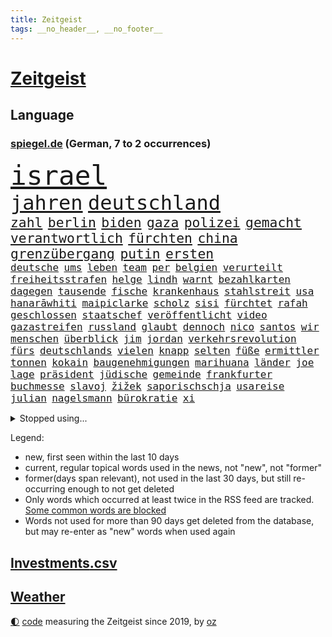 ```yaml
---
title: Zeitgeist
tags: __no_header__, __no_footer__
---
```


# [Zeitgeist](https://oliz.io/zeitgeist/)

## Language

<h3><a href="https://www.spiegel.de" target="_blank">spiegel.de</a> (German, 7 to 2 occurrences)</h3>
<p style="font-family:monospace">
<span style="font-size:32pt"><a href="news_links.html#israel" class="current">israel</a></span>
<br>
<span style="font-size:24pt"><a href="news_links.html#jahren" class="current">jahren</a></span>
<span style="font-size:24pt"><a href="news_links.html#deutschland" class="current">deutschland</a></span>
<br>
<span style="font-size:16pt"><a href="news_links.html#zahl" class="current">zahl</a></span>
<span style="font-size:16pt"><a href="news_links.html#berlin" class="current">berlin</a></span>
<span style="font-size:16pt"><a href="news_links.html#biden" class="current">biden</a></span>
<span style="font-size:16pt"><a href="news_links.html#gaza" class="current">gaza</a></span>
<span style="font-size:16pt"><a href="news_links.html#polizei" class="current">polizei</a></span>
<span style="font-size:16pt"><a href="news_links.html#gemacht" class="current">gemacht</a></span>
<span style="font-size:16pt"><a href="news_links.html#verantwortlich" class="current">verantwortlich</a></span>
<span style="font-size:16pt"><a href="news_links.html#fürchten" class="current">fürchten</a></span>
<span style="font-size:16pt"><a href="news_links.html#china" class="current">china</a></span>
<span style="font-size:16pt"><a href="news_links.html#grenzübergang" class="current">grenzübergang</a></span>
<span style="font-size:16pt"><a href="news_links.html#putin" class="current">putin</a></span>
<span style="font-size:16pt"><a href="news_links.html#ersten" class="current">ersten</a></span>
<br>
<span style="font-size:12pt"><a href="news_links.html#deutsche" class="current">deutsche</a></span>
<span style="font-size:12pt"><a href="news_links.html#ums" class="current">ums</a></span>
<span style="font-size:12pt"><a href="news_links.html#leben" class="current">leben</a></span>
<span style="font-size:12pt"><a href="news_links.html#team" class="current">team</a></span>
<span style="font-size:12pt"><a href="news_links.html#per" class="current">per</a></span>
<span style="font-size:12pt"><a href="news_links.html#belgien" class="current">belgien</a></span>
<span style="font-size:12pt"><a href="news_links.html#verurteilt" class="current">verurteilt</a></span>
<span style="font-size:12pt"><a href="news_links.html#freiheitsstrafen" class="current">freiheitsstrafen</a></span>
<span style="font-size:12pt"><a href="news_links.html#helge" class="current">helge</a></span>
<span style="font-size:12pt"><a href="news_links.html#lindh" class="new">lindh</a></span>
<span style="font-size:12pt"><a href="news_links.html#warnt" class="current">warnt</a></span>
<span style="font-size:12pt"><a href="news_links.html#bezahlkarten" class="new">bezahlkarten</a></span>
<span style="font-size:12pt"><a href="news_links.html#dagegen" class="current">dagegen</a></span>
<span style="font-size:12pt"><a href="news_links.html#tausende" class="current">tausende</a></span>
<span style="font-size:12pt"><a href="news_links.html#fische" class="current">fische</a></span>
<span style="font-size:12pt"><a href="news_links.html#krankenhaus" class="current">krankenhaus</a></span>
<span style="font-size:12pt"><a href="news_links.html#stahlstreit" class="new">stahlstreit</a></span>
<span style="font-size:12pt"><a href="news_links.html#usa" class="current">usa</a></span>
<span style="font-size:12pt"><a href="news_links.html#hanarāwhiti" class="new">hanarāwhiti</a></span>
<span style="font-size:12pt"><a href="news_links.html#maipiclarke" class="new">maipiclarke</a></span>
<span style="font-size:12pt"><a href="news_links.html#scholz" class="current">scholz</a></span>
<span style="font-size:12pt"><a href="news_links.html#sisi" class="new">sisi</a></span>
<span style="font-size:12pt"><a href="news_links.html#fürchtet" class="current">fürchtet</a></span>
<span style="font-size:12pt"><a href="news_links.html#rafah" class="new">rafah</a></span>
<span style="font-size:12pt"><a href="news_links.html#geschlossen" class="current">geschlossen</a></span>
<span style="font-size:12pt"><a href="news_links.html#staatschef" class="current">staatschef</a></span>
<span style="font-size:12pt"><a href="news_links.html#veröffentlicht" class="current">veröffentlicht</a></span>
<span style="font-size:12pt"><a href="news_links.html#video" class="current">video</a></span>
<span style="font-size:12pt"><a href="news_links.html#gazastreifen" class="current">gazastreifen</a></span>
<span style="font-size:12pt"><a href="news_links.html#russland" class="current">russland</a></span>
<span style="font-size:12pt"><a href="news_links.html#glaubt" class="current">glaubt</a></span>
<span style="font-size:12pt"><a href="news_links.html#dennoch" class="current">dennoch</a></span>
<span style="font-size:12pt"><a href="news_links.html#nico" class="current">nico</a></span>
<span style="font-size:12pt"><a href="news_links.html#santos" class="new">santos</a></span>
<span style="font-size:12pt"><a href="news_links.html#wir" class="current">wir</a></span>
<span style="font-size:12pt"><a href="news_links.html#menschen" class="current">menschen</a></span>
<span style="font-size:12pt"><a href="news_links.html#überblick" class="current">überblick</a></span>
<span style="font-size:12pt"><a href="news_links.html#jim" class="current">jim</a></span>
<span style="font-size:12pt"><a href="news_links.html#jordan" class="current">jordan</a></span>
<span style="font-size:12pt"><a href="news_links.html#verkehrsrevolution" class="new">verkehrsrevolution</a></span>
<span style="font-size:12pt"><a href="news_links.html#fürs" class="current">fürs</a></span>
<span style="font-size:12pt"><a href="news_links.html#deutschlands" class="current">deutschlands</a></span>
<span style="font-size:12pt"><a href="news_links.html#vielen" class="current">vielen</a></span>
<span style="font-size:12pt"><a href="news_links.html#knapp" class="current">knapp</a></span>
<span style="font-size:12pt"><a href="news_links.html#selten" class="current">selten</a></span>
<span style="font-size:12pt"><a href="news_links.html#füße" class="current">füße</a></span>
<span style="font-size:12pt"><a href="news_links.html#ermittler" class="current">ermittler</a></span>
<span style="font-size:12pt"><a href="news_links.html#tonnen" class="current">tonnen</a></span>
<span style="font-size:12pt"><a href="news_links.html#kokain" class="current">kokain</a></span>
<span style="font-size:12pt"><a href="news_links.html#baugenehmigungen" class="current">baugenehmigungen</a></span>
<span style="font-size:12pt"><a href="news_links.html#marihuana" class="current">marihuana</a></span>
<span style="font-size:12pt"><a href="news_links.html#länder" class="current">länder</a></span>
<span style="font-size:12pt"><a href="news_links.html#joe" class="current">joe</a></span>
<span style="font-size:12pt"><a href="news_links.html#lage" class="current">lage</a></span>
<span style="font-size:12pt"><a href="news_links.html#präsident" class="current">präsident</a></span>
<span style="font-size:12pt"><a href="news_links.html#jüdische" class="current">jüdische</a></span>
<span style="font-size:12pt"><a href="news_links.html#gemeinde" class="current">gemeinde</a></span>
<span style="font-size:12pt"><a href="news_links.html#frankfurter" class="current">frankfurter</a></span>
<span style="font-size:12pt"><a href="news_links.html#buchmesse" class="new">buchmesse</a></span>
<span style="font-size:12pt"><a href="news_links.html#slavoj" class="new">slavoj</a></span>
<span style="font-size:12pt"><a href="news_links.html#žižek" class="new">žižek</a></span>
<span style="font-size:12pt"><a href="news_links.html#saporischschja" class="current">saporischschja</a></span>
<span style="font-size:12pt"><a href="news_links.html#usareise" class="current">usareise</a></span>
<span style="font-size:12pt"><a href="news_links.html#julian" class="current">julian</a></span>
<span style="font-size:12pt"><a href="news_links.html#nagelsmann" class="current">nagelsmann</a></span>
<span style="font-size:12pt"><a href="news_links.html#bürokratie" class="current">bürokratie</a></span>
<span style="font-size:12pt"><a href="news_links.html#xi" class="current">xi</a></span>
</p>
<details>
<summary>Stopped using...</summary>
<p class="former" style="font-size:12pt">
prinz(1091) vorbild(1091) entschuldigt(1090) hervor(1090) mitunter(1090) rasant(1090) innenminister(1089) oben(1089) kauf(1088) respekt(1088) verfassungsschutz(1088) walter(1088) covid(1087) entdeckung(1087) extreme(1087) november(1087) österreichischen(1087) beachten(1086) coronakrise(1086) flugzeuge(1086) geschützt(1086) trat(1086) beschreibt(1085) direkt(1085) entschieden(1085) hebt(1085) passen(1085) person(1085) richtig(1085) rückschlag(1085) schlimm(1085) teilnehmen(1085) wartet(1085) weiße(1085) zuschauer(1085) behauptet(1084) pressekonferenz(1084) profitiert(1084) sicherheitskräfte(1084) umstrittene(1084) umwelt(1084) vermuten(1084) verzweifelt(1084) berlins(1083) digitalisierung(1083) entlassung(1083) halle(1083) journalisten(1083) lebens(1083) main(1083) märz(1083) stürzte(1083) zuge(1083) abschied(1082) botschaften(1082) ehren(1082) oberste(1082) punkten(1082) radikale(1082) rücken(1082) unterschiedlich(1082) welchem(1082) wofür(1082) 65(1081) angeklagter(1081) riss(1081) verlängerung(1081) erlassen(1080) freude(1080) weshalb(1080) enthüllt(1079) miteinander(1079) polizeieinsatz(1079) sicherte(1079) spanier(1079) vorjahr(1079) dreimal(1078) experte(1078) verbindet(1078) voraus(1078) bewährungsstrafe(1077) sports(1077) träumen(1077) lieben(1076) bestimmten(1075) größter(1075) irak(1075) oppositionelle(1075) problemen(1075) widerspruch(1075) gekauft(1074) jüngere(1073) sendung(1073) spaß(1073) mercedes(1072) mode(1072) vorstellen(1072) zugelassen(1071) garten(1070) norwegen(1070) auftreten(1069) pünktlich(1068) eingeleitet(1067) gering(1067) einschränkungen(1066) auflagen(1065) frisch(1064) zerstören(1064) 28(1063) apps(1063) bäume(1063) pkw(1063) favorit(1062) umgeht(1060) vorteile(1060) erwachsene(1058) top(1056) spannend(1055) retter(1051) abstieg(1050) auseinandersetzung(1050) gruppen(1050) schwung(1049) solchen(1048) koalitionspartner(1047) gehabt(1043) wieso(1037) gebieten(1031) regelmäßig(1016) ausweg(1014) festgesetzt(1003) zustimmen(981) anna(978) diagnose(977) finanziellen(934) abgestürzt(914) bewirbt(912) long(909) rumänien(903) unis(903) gewalttat(897) geehrt(891) besonderes(865) drohende(845) müll(839) kolumbien(837) belastung(831) sergej(826) djoković(817) bundesanwaltschaft(815) fossilen(791) zerstörten(790) erfolglos(789) fluten(787) beeinträchtigt(780) konzerns(780) ukrainischer(775) umkämpften(775) analysten(774) jenseits(771) energiepreise(766) stehlen(763) haushalt(756) eindeutig(753) 73(747) pazifik(736) dokumentiert(729) basketballstar(723) stern(715) aktivitäten(706) benutzt(703) hafenstadt(699) rosa(699) 74(697) beliebt(697) vorgesehen(685) zehnjähriger(675) lebenslang(671) buschmann(654) einzig(642) lemke(629) steffi(629) match(623) nutzten(622) spielern(620) journalismus(609) filmemacher(608) heißen(605) positiven(603) emotionalen(601) versteckte(599) unwetter(593) runter(592) abschaffung(591) versagen(588) geplanter(583) absagen(576) besetzte(572) austausch(571) unsicher(571) empfang(562) künstlerin(558) todes(556) patrick(552) angestellte(546) windkraft(546) ausstieg(541) spekulationen(540) großmutter(530) haare(530) fernen(529) schwarzes(529) anschuldigungen(527) packenden(525) besetzen(521) export(516) verhängnis(513) ärztinnen(513) discounter(508) prinzessin(503) sylt(501) konzerte(500) computer(499) bgh(494) 1200(493) 110(492) lidl(492) kai(491) ausbauen(490) mitarbeitende(486) besseren(482) irans(482) ramelow(482) tierschützer(482) titelverteidiger(482) 54(480) ulrich(480) verheerend(480) paderborn(478) lob(476) bekämpft(464) schrumpfen(464) feuert(461) ängste(460) thüringens(458) verstoßen(456) heißer(454) verteilen(454) sehe(453) olympiasieger(447) digitale(446) formen(446) weitergehen(446) ähnlichen(441) 2008(438) chinesen(436) revolution(435) antony(433) drohnenangriff(432) umweltschützer(429) diana(425) seltsam(423) schlimmeres(422) wagner(421) bürgergeld(420) durchs(418) heizung(418) importiert(418) aufstand(417) spitzen(414) ganzes(412) grab(411) elefanten(406) heikle(406) klimaprotest(399) talkshow(395) klettert(393) stephan(392) nachspiel(391) überreste(390) lula(389) ereignet(386) rügt(383) juristische(374) schottische(370) kollegin(367) verwandelt(367) arzneimittel(363) fortschritte(362) frühling(362) sparkurs(359) standard(354) festgehalten(351) herrschen(350) kulissen(348) natogeneralsekretär(345) traditionell(341) bedrohungen(340) aneinander(335) weltall(335) befragung(331) vodafone(331) geschmack(328) rudi(328) fängt(327) misstrauen(326) aussichten(325) familienministerin(325) spion(322) bewirken(320) schmecken(320) bamberg(319) haag(318) kampfjets(318) unesco(318) bedienen(317) geheim(316) rennens(314) straßenblockaden(314) redet(313) privatjets(311) entwendet(308) technische(306) mediathek(304) bemängeln(303) fenster(302) jong(302) un(302) verbannt(300) djokovic(298) gegensatz(298) wein(298) indigene(297) hinnehmen(295) kunstwerk(295) strafanzeige(293) naturschützer(292) trauern(292) zugunglück(292) muster(289) opfers(289) regierende(289) schulsystem(289) bundesrechnungshof(286) wiener(286) gelegenheit(285) professionell(283) reichsbürger(283) rekordhoch(283) informieren(281) hürde(280) beliebter(276) renommierte(276) völler(276) änderung(276) eva(275) nepal(274) mittelpunkt(273) umzug(273) day(271) nachteil(269) zufriedener(268) sammlung(267) einträge(265) statistik(265) interessante(264) ausstand(263) geschadet(263) mythos(263) radio(263) fernando(262) gesundheitliche(261) versinken(260) nervt(259) soest(259) sorgten(257) umweltministerin(257) verleumdung(256) rauchen(255) springen(255) bukarest(254) 23jähriger(253) minderjährige(253) totes(253) ertragen(252) republikanische(252) abnehmen(251) anhörung(251) aufklären(251) fahrbahn(251) freier(251) entlang(250) jene(250) unbezahlbar(250) befasst(249) fortan(249) ocean(248) attackierte(247) leopard(246) messe(246) alcaraz(245) bauministerin(245) ausgerufen(244) beschleunigt(244) polizeiangaben(244) janet(243) erstellt(242) bienen(241) streamer(241) verfügbar(240) streifen(239) angestiegen(238) niederländischen(238) regierungsvertreter(238) schritten(238) erschüttern(237) antike(236) etappe(236) rechtsaußen(236) spezies(235) seltenen(233) dennis(232) angezündet(231) bauarbeiten(231) spiegelspitzengespräch(231) umdenken(231) bewertet(230) niederösterreich(230) azubis(229) messerangriffs(227) siedlung(227) traurig(226) alonso(225) reiz(225) riskante(225) ringe(222) fett(221) weltmeisterin(221) coup(220) gebäuden(220) schwerem(220) seniorinnen(220) joggen(219) massachusetts(219) 130(218) wegner(218) stürzten(217) wassermassen(217) beurteilen(214) wurzeln(214) hundekot(211) objekt(211) rio(211) souveränität(211) effizient(210) umstellung(210) basketball(209) rheinische(209) verkäufer(209) verstand(209) jamshid(207) jena(207) laden(207) schwangerschaftsabbrüche(207) sharmahd(207) tragischen(207) fließen(205) ertrunken(204) austritt(203) laune(203) afrikanische(202) verwüstet(202) koma(201) milliardenschwere(201) mythen(201) rebellion(201) russisch(201) verteidigte(201) vorfahren(201) unweit(200) #metoo(199) königsetappe(199) geheimnisvolle(198) heizungen(196) hellt(196) obduziert(196) schwersten(195) insolvent(193) erschaffen(191) schulkinder(191) 900(190) bezieht(190) bundesverwaltungsgericht(190) erfolgen(190) kleinkind(189) mobil(189) ostseepipelines(189) absatz(187) errichten(187) f(187) mordkommission(187) wiederwahl(187) usgeheimdienste(186) elbe(185) heutige(185) tatwaffe(185) jacht(184) 88(183) glas(183) schieben(183) vergangenem(182) ideale(181) bestandsaufnahme(178) duschen(178) ticket(178) vermeintlich(178) gekürt(177) säen(177) produkt(176) astronomie(175) beziehen(175) länderspiele(175) populisten(174) unrealistisch(174) bezwingt(171) breite(170) zurückgetreten(170) sehnsucht(169) rechtspopulistischen(168) westlicher(168) fläche(167) monarch(166) schwachstelle(166) unterbricht(166) 34jähriger(164) 2010(163) basketballer(163) tanken(162) 81jährige(161) seil(161) kennedy(160) moderna(160) tschentscher(158) hinterließ(157) cia(156) fühle(156) missachtet(156) horror(155) beleidigung(154) trikot(154) uniform(154) gedenkt(152) aufstands(150) beschmiert(149) durchsetzt(149) energiesicherheit(148) notarzt(148) bewahrt(147) court(146) karamursa(146) militärregierung(146) vergiften(146) begleitete(145) einkommensteuer(145) erledigen(145) expertengremium(145) höchststand(145) sony(145) vergebung(145) auftauchen(144) heilung(144) unterbrochen(144) christopher(143) strikt(143) zehntel(143) aufsteiger(142) gebäudeenergiegesetz(142) supreme(142) auswirken(141) kuba(141) schlägerei(141) coronahilfen(139) motto(139) boomen(137) ereignis(137) peters(137) rechnung(137) camp(136) salzburg(136) schulter(135) taktik(134) kredite(133) schimpfen(133) blockt(132) nächtliche(132) nötigen(132) 9(131) beliebteste(131) naturschutz(131) trümmer(131) mangelware(130) radprofis(130) drohnenangriffe(129) energieintensive(129) schönsten(129) dingen(128) militärführung(128) militärischer(128) 21jährigen(127) anschlägen(127) frodeno(127) memoiren(127) mohammed(127) zusammenfassung(127) brachen(126) herkunftsstaaten(125) treu(125) zurücktreten(125) alben(124) ballermann(124) befassen(124) outback(124) zusammenarbeiten(124) coco(123) gauff(123) lasso(123) staatschefs(123) führender(122) lachen(122) motivierten(122) ranken(122) shell(122) altersvorsorge(121) bergsteiger(121) einzusetzen(121) morgens(121) brandstiftung(120) beitragen(119) rettungsversuch(119) verfassung(119) wortlaut(119) seen(118) unzulässig(118) ätna(118) regierungsflieger(117) schiffs(117) soldatinnen(117) befürchtete(116) bürgern(116) katastrophengebiet(116) strategisch(116) verbandschef(116) ausgeht(115) babyboomer(115) chipherstellers(115) fotografieren(115) haushalten(115) mysteriöse(115) open(115) gesamtsieg(114) verwüstung(114) elend(113) josh(113) rundfahrt(113) abschlusserklärung(112) bremse(112) budget(112) gesamtführung(112) model(112) ämtern(112) finaleinzug(111) amini(110) jina(110) mahsa(110) bezweifelt(109) kadyrow(109) liter(109) ramsan(109) tschetschenische(109) formsache(108) fotovoltaik(108) leichte(108) vielzahl(108) sechster(107) sympathisch(107) erwärmung(106) klopfen(106) potenziell(106) rechtsextremer(106) teamkollege(106) zügen(106) kosovarische(105) vorbestraft(105) wirtschaftsforscher(105) frauenfußball(104) schläft(104) zielscheibe(104) gündoğan(103) homosexualität(103) i̇lkay(103) regionalwahlen(103) riechen(103) zwischenfall(103) intendantin(102) bezahlte(101) spezielles(101) wanderung(101) abgewehrt(100) apolda(100) bundesagentur(100) überlegen(100) aufräumarbeiten(99) diskriminiert(99) drohnenaufnahmen(99) freiwilligen(98) geretteten(98) speichern(98) abends(97) außerirdische(97) brandenburgischen(97) feierabend(97) iris(97) lynn(97) shelby(97) stellplätze(97) techniker(97) weile(97) weltkulturerbe(97) zumutung(97) aryna(96) innenausschuss(96) sabalenka(96) untergehen(96) interessiert(95) jemanden(95) niedergang(95) präsidentenwahl(95) schoigu(95) systeme(95) tunis(95) asylstreit(94) dnjepr(94) fertiggestellt(94) prägte(93) unwettern(93) waggon(93) bundeswirtschaftsministerium(92) energieverbrauch(92) fußballem(92) kreuzfahrtschiff(92) theorien(92) verschollen(92) zwischenzeitlich(92) delegation(91) dirndl(91) grandslamtitel(91) verschlechtern(91) vox(91) wetterbedingungen(91) eingestürzte(90) lebend(90) vermittlungen(90) ehre(89) keime(89) polarisiert(89) techniken(89) wählerstimmen(89) 4500(88) braut(88) hhla(88) mahmoud(88) spitzenplatz(88) umbauen(88) verleiht(88) worms(88) zukunftsmarkt(88) anderthalb(87) eile(87) erschöpfung(87) nationalcoach(87) randale(87) städtischen(87) tyler(87) bedankte(86) entfacht(86) feuilleton(86) freistaat(86) geschlossene(86) hafengesellschaft(86) neuschwanstein(86) pass(86) schmidt(86) abhandengekommen(85) aufgebracht(85) bundesminister(85) chipfabrik(85) exnationalspielerin(85) radsportszene(85) staatstrauer(85) titan(85) verhandelten(85) achterbahn(84) airbusjets(84) anerkennung(84) fotografin(84) jobeinstieg(84) nordstreamanschlag(84) schande(84) umarmung(84) weizen(84) bomber(83) heimem(83) köchinnen(83) pur(83) bildungsweg(82) jaroslaw(82) kaczyński(82) o2(82) pischef(82) flotte(81) für's(81) lenkrad(81) sensationell(81) spektakuläres(81) twitch(81) verhöhnt(81) ezb(80) neubrandenburg(80) sicherheitslücke(80) veganen(80) armageddon(79) darlehen(79) ecstasy(79) freigeben(79) oscarakademie(79) polizeisprecher(79) reiter(79) surowikin(79) tauchgang(79) ultra(79) verwesungsgeruch(79) mutmaßliches(78) prigoschinaufstand(78) schriftlich(78) volksfesten(78) 2050(77) gefährlichste(77) it’s(77) tiroler(77) vermieden(77) viermal(77) wahnsinnigen(77) agenten(76) aussitzen(76) kabellose(76) parkplätze(76) süßstoff(76) unterfranken(76) verbinden(76) wahrnehmung(76) 36jähriger(75) atomenergiebehörde(75) biblischen(75) darmstädter(75) ermittlung(75) getreideabkommen(75) verdankt(75) belastungsstörungen(74) neugeborenen(74) topfahrer(74) coacht(73) klassement(73) nordöstlich(73) tiktoknutzer(73) weltfußballer(73) berufsgruppe(72) birkenstocksandalen(72) g20gipfel(72) goldene(72) hilfsdienste(72) iw(72) skurrile(72) sondersitzung(72) überwältigen(72) konfisziert(71) rave(71) zeitungsinterview(71) 1986(70) alkoholisierter(70) annektierten(70) bemerkenswerten(70) intelfabrik(70) prellbock(70) rheinlandpfälzischen(70) wertschätzung(70) ärgerlich(70) abhaken(69) abschiedstournee(69) balance(69) brutaler(69) ferrarifahrer(69) geil(69) gepanzerten(69) lösten(69) steinen(69) unzählige(69) warmen(69) handlungsbedarf(68) landshut(68) novum(68) schnitten(68) ahrtal(67) bremste(67) freizeitaktivitäten(67) furchtbaren(67) immens(67) marko(67) maroden(67) polizeistreife(67) strömen(67) wetteifern(67) bezahlbar(66) inhaltlich(66) treibhausgasemissionen(66) verkünden(66) visionär(66) einvernehmlich(65) salz(65) sonde(65) wirkstoff(65) zehnmal(65) elfte(64) gender(64) spontan(64) brocken(63) culture(63) elektrogeräte(63) ernste(63) geströmt(63) landesverrat(63) rauf(63) schrumpfende(63) touristin(63) unterschiedlicher(63) verbal(63) bergankunft(62) berührungen(62) terroranschläge(62) zeugin(62) büsum(61) kleidungsstück(61) oberhaus(61) richterliche(61) beschimpfungen(60) dianas(60) grundsätze(60) kugel(60) schrauben(60) überragenden(60) angeworben(59) bergetappe(59) flächen(59) folter(59) grundsicherung(59) skurriler(59) bronze(58) dolly(58) schwedt(58) schweine(58) umgarnt(58) verivox(58) kittel(57) lebensfreude(57) naturkatastrophen(57) posieren(57) tiktoktrend(57) verstoßes(57) cancel(56) europaweit(56) kampfpilot(56) linienbus(56) salzburger(56) verendet(56) weinte(56) dienstreisen(55) einsteigen(55) gebäck(55) getreidefrachter(55) regelwerk(55) toren(55) achterbahnunfall(54) anlage(54) geringeren(54) mi6(54) naturkatastrophe(54) sichtung(54) wmsieg(54) übermäßig(54) rätselt(53) gottschalk(52) kühle(52) tanker(52) wetterextreme(52) 96(51) alters(51) benachteiligten(51) improvisierte(51) nationalspielerin(51) strafbefehl(51) teamkollegen(51) unerwarteten(51) zuverlässiger(51) bescheinigt(50) g20treffen(50) kruse(50) zweifelt(50) abgefeuert(49) brandstiftungen(49) exklusive(49) kunde(49) öltanker(49) hansestadt(48) ifoinstituts(48) komplizierte(48) patientin(48) wmspitzenreiter(48) anreise(47) bränden(47) justizumbau(47) küsst(47) msc(47) sotheby’s(47) taipeh(47) belastungsstörung(46) chancenlos(46) fahrlässig(46) fass(46) kamikazedrohnen(46) kicken(46) lauren(46) matsch(46) posttraumatische(46) regelrechten(46) widerstände(46) colonna(45) einlassstopp(45) einschüchterungsversuchen(45) generationenvertrag(45) interessant(45) irrtümlich(45) usschauspielerin(45) zinserhöhungen(45) bewaffnet(44) einsichten(44) gefährdeten(44) hitzlsperger(44) landeschef(44) leitzinsen(44) offshorewindparks(44) stationiert(44) vertritt(44) zehnjährige(44) anzeige(43) gemeistert(43) kommunalpolitik(43) tätig(43) xabi(43) abschieben(42) etfs(42) justin(42) klimatechnik(42) netrebko(42) re(42) schalteten(42) sparrezept(42) absetzen(41) aufstehen(41) bagger(41) eingehen(41) geldsorgen(41) giftigen(41) i’m(41) trotzig(41) vorrunde(41) einflussreichsten(40) entgleiste(40) grosz(40) spdmitgliedschaft(40) tourmalet(40) zufällige(40) grausame(39) landau(39) vorjahreszeitraum(39) a2(38) arbeitsvertrag(38) verkündeten(38) überragte(38) bergauf(37) elfmeterschießen(37) gefühlt(37) hartes(37) ian(37) kolumbianischer(37) kontaktiert(37) nordkoreas(37) sancho(37) straflager(37) belustigt(36) hochwassers(36) jubeln(36) manipulieren(36) us(36) bestrebungen(35) bosnien(35) bundeselternrat(35) ermordeten(35) flüsse(35) goldenen(35) haba(35) hackern(35) hassen(35) hundebesitzer(35) jakoo(35) minderjährigen(35) spielwarenhersteller(35) zwanzigern(35) absprache(34) blitz(34) invasive(34) mannschaften(33) milliardäre(33) op(33) vincent(33) zerstreuen(33) galaxie(32) netzagentur(32) schwarzmeerhafen(32) basketballweltmeisterschaft(31) empfing(31) irgendwas(31) klimaschützer(31) sirenen(31) superreiche(31) automobilindustrie(30) baerbocks(30) beute(30) erklimmt(30) neugeborene(30) panikattacken(30) peiniger(30) referendariat(30) erstattet(29) gift(29) machos(29) nbastars(29) rechtsextremisten(29) su30(29) verunglückte(29) vorstände(29) baufirmen(28) bürgerinnen(28) damalige(28) durchschlugen(28) erik(28) fliegenden(28) lobten(28) postete(28) stromschlag(28) bierhoff(27) dumm(27) emgold(27) erschöpft(27) euabgeordnete(27) geschäftsführerin(27) klettersteig(27) linienflug(27) momente(27) nüchtern(27) praktiken(27) rodgers(27) rotteten(27) ruinen(27) stiegen(27) sträucher(27) verzehr(27) iaa(26) immobilienkredite(26) mountainbiker(26) senkung(26) widersetzt(26) arena(25) einmischung(25) flugbereitschaft(25) fußballverbandschef(25) gerhart(25) landtagsabgeordnete(25) 1978(24) elektroauto(24) gazelle(24) gleis(24) heutigen(24) müntefering(24) sticht(24) vorstandswahl(24) wirtschaftsflaute(24) 3300(23) gerechter(23) möbelkonzern(23) schockierte(23) sommerlichen(23) svenja(23) erreichten(22) flüchtigen(22) grenznähe(22) me(22) mtv(22) schuldfähig(22) vuelta(22) autowaschanlage(21) generalbundesanwalt(21) halep(21) simona(21) wmendspiel(21) beschmierte(20) gefallener(20) gewehre(20) quecksilber(20) stromkosten(20) ten(20) total(20) armeestützpunkt(19) basketballwm(19) exanwalt(19) giulia(19) gwinn(19) hütte(19) stadtrat(19) verbraucherportal(19) spanienrundfahrt(18) staatskanzlei(18) wmfinale(18) charmante(17) hitlers(17) protestierte(17) reformiert(17) uskonzerns(17) amateuraufnahmen(16) erweitern(16) geradezu(16) gleicht(16) kühne(16) tatsächlichen(16) veranschlagt(16) verheerende(16) antiautoritären(15) bürgerrechtler(15) grünes(15) kontinuität(15) parker(15) räucherfisch(15) schwellenländer(15) verschleiern(15) verschlossen(15) fernseher(14) gewässern(14) karte(14) verbandschefs(14) wiedervereint(14) überraschungen(14) auschwitz(13) baubooms(13) berchtesgaden(13) gemeinderats(13) giro(13) hilfswerk(13) kampfflugzeuge(13) kampfsportgruppe(13) krisengipfel(13) rumänischen(13) zeitzeugen(13) bewusstsein(12) bieter(12) hallo(12) strompreis(12) 2001(11) aktuellem(11) alarmieren(11) asien(11) außerirdisch(11) dallas(11) hag(11) herkunftsländern(11) jadon(11) personalie(11) qualifikation(11) spitzensteuersatz(11) starttermin(11) veganer(11)
</p>
</details>
<p>Legend:
<ul>
<li><span class="new">new</span>, first seen within the last 10 days</li>
<li><span class="current">current</span>, regular topical words used in the news, not "new", not "former"</li>
<li><span class="former">former(days span relevant)</span>, not used in the last 30 days, but still re-occurring enough to not get deleted</li>
<li>Only words which occurred at least twice in the RSS feed are tracked. <a href="language/filters.py">Some common words are blocked</a></li>
<li>Words not used for more than 90 days get deleted from the database, but may re-enter as "new" words when used again</li>
</ul>
</p>

## [Investments](investments.html)[.csv](investments.csv)

## [Weather](weather.html)

<footer>
<a href="javascript:toggleTheme()" class="nav">🌓</a>
<a href="https://github.com/ooz/zeitgeist">code</a> measuring the Zeitgeist since 2019, by <a href="https://oliz.io">oz</a>
</footer>
